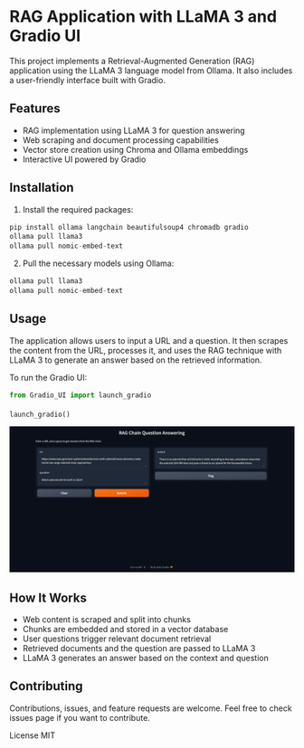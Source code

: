 # RAG Application with LLaMA 3 and Gradio UI

This project implements a Retrieval-Augmented Generation (RAG) application using the LLaMA 3 language model from Ollama. It also includes a user-friendly interface built with Gradio.

## Features

- RAG implementation using LLaMA 3 for question answering
- Web scraping and document processing capabilities
- Vector store creation using Chroma and Ollama embeddings
- Interactive UI powered by Gradio

## Installation

1. Install the required packages:
```python
pip install ollama langchain beautifulsoup4 chromadb gradio
ollama pull llama3
ollama pull nomic-embed-text
```
2. Pull the necessary models using Ollama:
```python
ollama pull llama3
ollama pull nomic-embed-text
```
## Usage

The application allows users to input a URL and a question. It then scrapes the content from the URL, processes it, and uses the RAG technique with LLaMA 3 to generate an answer based on the retrieved information.

To run the Gradio UI:

```python
from Gradio_UI import launch_gradio

launch_gradio()
```

![RAG Application Screenshot](images/rag_app_screenshot.png)

## How It Works

* Web content is scraped and split into chunks
* Chunks are embedded and stored in a vector database
* User questions trigger relevant document retrieval
* Retrieved documents and the question are passed to LLaMA 3
* LLaMA 3 generates an answer based on the context and question

## Contributing

Contributions, issues, and feature requests are welcome. Feel free to check issues page if you want to contribute.

License
MIT


